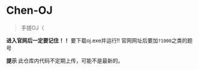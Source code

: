 # Chen-OJ
> 手搓OJ（

**进入官网后一定要记住！！**
要下载oj.exe并运行!!
官网网址后要加`?1000`之类的题号

**提示**
此仓库内代码不定期上传，可能不是最新的。
